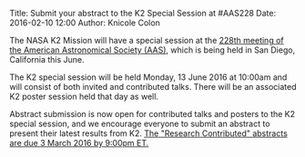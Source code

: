 Title: Submit your abstract to the K2 Special Session at #AAS228
Date: 2016-02-10 12:00
Author: Knicole Colon

The NASA K2 Mission will have a
special session at the
[228th meeting of the American Astronomical Society (AAS)](https://aas.org/meetings/aas228),
which is being held in San Diego,
California this June.

The K2 special session will be held Monday, 13 June 2016 at 10:00am and
will consist of both invited and contributed talks.  There will be an
associated K2 poster session held that day as well.

Abstract submission is now open for contributed talks and
posters to the K2 special session, and we encourage everyone to submit an abstract to present
their latest results from K2. [The "Research Contributed" abstracts are due 3 March 2016 by 9:00pm
ET.](http://aas.org/meetings/aas228/abstracts)


